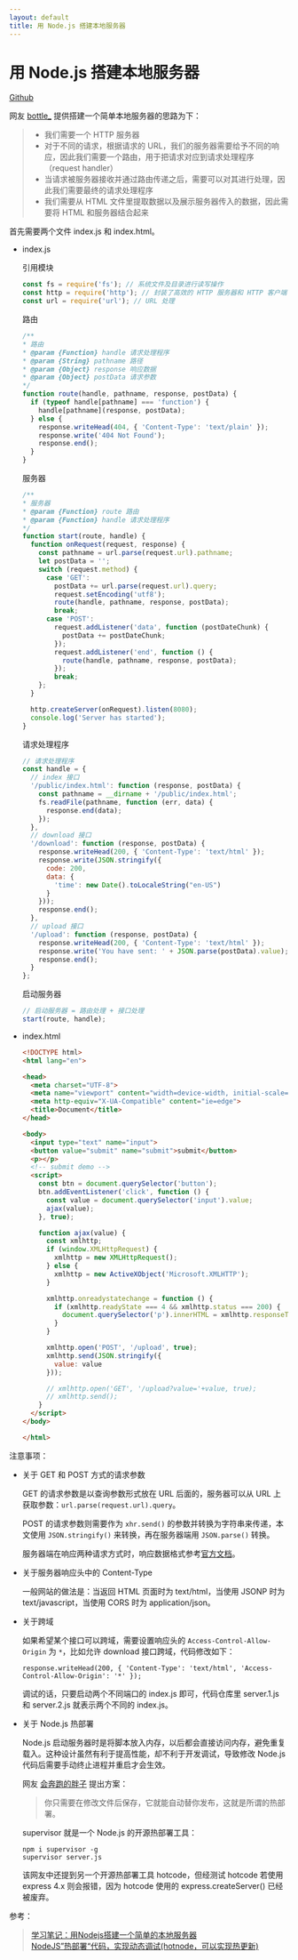 ```yaml
---
layout: default
title: 用 Node.js 搭建本地服务器
---
```


# 用 Node.js 搭建本地服务器

[Github](https://github.com/zhictory/node-server)

网友 [bottle_](https://segmentfault.com/u/bottle1125) 提供搭建一个简单本地服务器的思路为下：

> - 我们需要一个 HTTP 服务器
> - 对于不同的请求，根据请求的 URL，我们的服务器需要给予不同的响应，因此我们需要一个路由，用于把请求对应到请求处理程序（request handler）
> - 当请求被服务器接收并通过路由传递之后，需要可以对其进行处理，因此我们需要最终的请求处理程序
> - 我们需要从 HTML 文件里提取数据以及展示服务器传入的数据，因此需要将 HTML 和服务器结合起来

首先需要两个文件 index.js 和 index.html。

- index.js

    引用模块

    ```javascript
    const fs = require('fs'); // 系统文件及目录进行读写操作
    const http = require('http'); // 封装了高效的 HTTP 服务器和 HTTP 客户端
    const url = require('url'); // URL 处理
    ```

    路由

    ```javascript
    /**
    * 路由
    * @param {Function} handle 请求处理程序
    * @param {String} pathname 路径
    * @param {Object} response 响应数据
    * @param {Object} postData 请求参数
    */
    function route(handle, pathname, response, postData) {
      if (typeof handle[pathname] === 'function') {
        handle[pathname](response, postData);
      } else {
        response.writeHead(404, { 'Content-Type': 'text/plain' });
        response.write('404 Not Found');
        response.end();
      }
    }
    ```

    服务器

    ```javascript
    /**
    * 服务器
    * @param {Function} route 路由
    * @param {Function} handle 请求处理程序
    */
    function start(route, handle) {
      function onRequest(request, response) {
        const pathname = url.parse(request.url).pathname;
        let postData = '';
        switch (request.method) {
          case 'GET':
            postData += url.parse(request.url).query;
            request.setEncoding('utf8');
            route(handle, pathname, response, postData);
            break;
          case 'POST':
            request.addListener('data', function (postDateChunk) {
              postData += postDateChunk;
            });
            request.addListener('end', function () {
              route(handle, pathname, response, postData);
            });
            break;
        };
      }

      http.createServer(onRequest).listen(8080);
      console.log('Server has started');
    }
    ```

    请求处理程序

    ```javascript
    // 请求处理程序
    const handle = {
      // index 接口
      '/public/index.html': function (response, postData) {
        const pathname = __dirname + '/public/index.html';
        fs.readFile(pathname, function (err, data) {
          response.end(data);
        });
      },
      // download 接口
      '/download': function (response, postData) {
        response.writeHead(200, { 'Content-Type': 'text/html' });
        response.write(JSON.stringify({
          code: 200,
          data: {
            'time': new Date().toLocaleString("en-US")
          }
        }));
        response.end();
      },
      // upload 接口
      '/upload': function (response, postData) {
        response.writeHead(200, { 'Content-Type': 'text/html' });
        response.write('You have sent: ' + JSON.parse(postData).value);
        response.end();
      }
    };
    ```

    启动服务器

    ```javascript
    // 启动服务器 = 路由处理 + 接口处理
    start(route, handle);
    ```

- index.html

    ```html
    <!DOCTYPE html>
    <html lang="en">

    <head>
      <meta charset="UTF-8">
      <meta name="viewport" content="width=device-width, initial-scale=1.0">
      <meta http-equiv="X-UA-Compatible" content="ie=edge">
      <title>Document</title>
    </head>

    <body>
      <input type="text" name="input">
      <button value="submit" name="submit">submit</button>
      <p></p>
      <!-- submit demo -->
      <script>
        const btn = document.querySelector('button');
        btn.addEventListener('click', function () {
          const value = document.querySelector('input').value;
          ajax(value);
        }, true);

        function ajax(value) {
          const xmlhttp;
          if (window.XMLHttpRequest) {
            xmlhttp = new XMLHttpRequest();
          } else {
            xmlhttp = new ActiveXObject('Microsoft.XMLHTTP');
          }

          xmlhttp.onreadystatechange = function () {
            if (xmlhttp.readyState === 4 && xmlhttp.status === 200) {
              document.querySelector('p').innerHTML = xmlhttp.responseText;
            }
          }

          xmlhttp.open('POST', '/upload', true);
          xmlhttp.send(JSON.stringify({
            value: value
          }));

          // xmlhttp.open('GET', '/upload?value='+value, true);
          // xmlhttp.send();
        }
      </script>
    </body>

    </html>
    ```

注意事项：

- 关于 GET 和 POST 方式的请求参数

    GET 的请求参数是以查询参数形式放在 URL 后面的，服务器可以从 URL 上获取参数：`url.parse(request.url).query`。

    POST 的请求参数则需要作为 `xhr.send()` 的参数并转换为字符串来传递，本文使用 `JSON.stringify()` 来转换，再在服务器端用 `JSON.parse()` 转换。

    服务器端在响应两种请求方式时，响应数据格式参考[官方文档](https://nodejs.org/docs/latest-v6.x/api/http.html#http_response_write_chunk_encoding_callback)。

- 关于服务器响应头中的 Content-Type

    一般网站的做法是：当返回 HTML 页面时为 text/html，当使用 JSONP 时为 text/javascript，当使用 CORS 时为 application/json。

- 关于跨域

    如果希望某个接口可以跨域，需要设置响应头的 `Access-Control-Allow-Origin` 为 `*`，比如允许 download 接口跨域，代码修改如下：

    ```shell
    response.writeHead(200, { 'Content-Type': 'text/html', 'Access-Control-Allow-Origin': '*' });
    ```

    调试的话，只要启动两个不同端口的 index.js 即可，代码仓库里 server.1.js 和 server.2.js 就表示两个不同的 index.js。

- 关于 Node.js 热部署

    Node.js 启动服务器时是将脚本放入内存，以后都会直接访问内存，避免重复载入。这种设计虽然有利于提高性能，却不利于开发调试，导致修改 Node.js 代码后需要手动终止进程并重启才会生效。

    网友 [会奔跑的胖子](http://www.cnblogs.com/benpaodexiaopangzi/) 提出方案：  
    > 你只需要在修改文件后保存，它就能自动替你发布，这就是所谓的热部署。

    supervisor 就是一个 Node.js 的开源热部署工具：

    ```shell
    npm i supervisor -g
    supervisor server.js
    ```

    该网友中还提到另一个开源热部署工具 hotcode，但经测试 hotcode 若使用 express 4.x 则会报错，因为 hotcode 使用的 express.createServer() 已经被废弃。

参考：
> [学习笔记：用Nodejs搭建一个简单的本地服务器](https://segmentfault.com/a/1190000007617042)  
> [NodeJS”热部署“代码，实现动态调试(hotnode，可以实现热更新)](https://www.cnblogs.com/benpaodexiaopangzi/p/5856642.html)